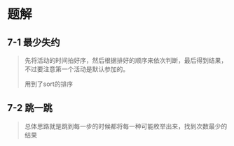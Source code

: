 # 题解

## 7-1 最少失约

> 先将活动的时间拍好序，然后根据排好的顺序来依次判断，最后得到结果，不过要注意第一个活动是默认参加的。
>
> 用到了sort的排序

## 7-2 跳一跳

> 总体思路就是跳到每一步的时候都将每一种可能枚举出来，找到次数最少的结果